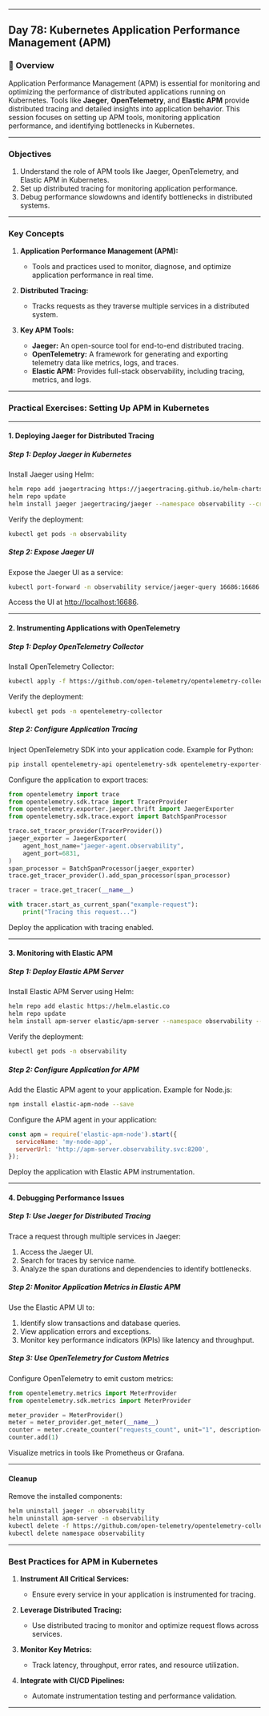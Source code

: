 ﻿---

## Day 78: Kubernetes Application Performance Management (APM)

### 📘 Overview

Application Performance Management (APM) is essential for monitoring and optimizing the performance of distributed applications running on Kubernetes. Tools like **Jaeger**, **OpenTelemetry**, and **Elastic APM** provide distributed tracing and detailed insights into application behavior. This session focuses on setting up APM tools, monitoring application performance, and identifying bottlenecks in Kubernetes.

---


### Objectives

1. Understand the role of APM tools like Jaeger, OpenTelemetry, and Elastic APM in Kubernetes.  
2. Set up distributed tracing for monitoring application performance.  
3. Debug performance slowdowns and identify bottlenecks in distributed systems.  

---

### Key Concepts

1. **Application Performance Management (APM):**  
   - Tools and practices used to monitor, diagnose, and optimize application performance in real time.  

2. **Distributed Tracing:**  
   - Tracks requests as they traverse multiple services in a distributed system.  

3. **Key APM Tools:**  
   - **Jaeger:** An open-source tool for end-to-end distributed tracing.  
   - **OpenTelemetry:** A framework for generating and exporting telemetry data like metrics, logs, and traces.  
   - **Elastic APM:** Provides full-stack observability, including tracing, metrics, and logs.  

---


### Practical Exercises: Setting Up APM in Kubernetes

---

#### 1. Deploying Jaeger for Distributed Tracing

##### Step 1: Deploy Jaeger in Kubernetes
Install Jaeger using Helm:
```bash
helm repo add jaegertracing https://jaegertracing.github.io/helm-charts
helm repo update
helm install jaeger jaegertracing/jaeger --namespace observability --create-namespace
```

Verify the deployment:
```bash
kubectl get pods -n observability
```

##### Step 2: Expose Jaeger UI
Expose the Jaeger UI as a service:
```bash
kubectl port-forward -n observability service/jaeger-query 16686:16686
```

Access the UI at [http://localhost:16686](http://localhost:16686).

---

#### 2. Instrumenting Applications with OpenTelemetry

##### Step 1: Deploy OpenTelemetry Collector
Install OpenTelemetry Collector:
```bash
kubectl apply -f https://github.com/open-telemetry/opentelemetry-collector-releases/releases/latest/download/otel-collector.yaml
```

Verify the deployment:
```bash
kubectl get pods -n opentelemetry-collector
```

##### Step 2: Configure Application Tracing
Inject OpenTelemetry SDK into your application code. Example for Python:
```bash
pip install opentelemetry-api opentelemetry-sdk opentelemetry-exporter-jaeger
```

Configure the application to export traces:
```python
from opentelemetry import trace
from opentelemetry.sdk.trace import TracerProvider
from opentelemetry.exporter.jaeger.thrift import JaegerExporter
from opentelemetry.sdk.trace.export import BatchSpanProcessor

trace.set_tracer_provider(TracerProvider())
jaeger_exporter = JaegerExporter(
    agent_host_name="jaeger-agent.observability",
    agent_port=6831,
)
span_processor = BatchSpanProcessor(jaeger_exporter)
trace.get_tracer_provider().add_span_processor(span_processor)

tracer = trace.get_tracer(__name__)

with tracer.start_as_current_span("example-request"):
    print("Tracing this request...")
```

Deploy the application with tracing enabled.

---

#### 3. Monitoring with Elastic APM

##### Step 1: Deploy Elastic APM Server
Install Elastic APM Server using Helm:
```bash
helm repo add elastic https://helm.elastic.co
helm repo update
helm install apm-server elastic/apm-server --namespace observability --create-namespace
```

Verify the deployment:
```bash
kubectl get pods -n observability
```

##### Step 2: Configure Application for APM
Add the Elastic APM agent to your application. Example for Node.js:
```bash
npm install elastic-apm-node --save
```

Configure the APM agent in your application:
```javascript
const apm = require('elastic-apm-node').start({
  serviceName: 'my-node-app',
  serverUrl: 'http://apm-server.observability.svc:8200',
});
```

Deploy the application with Elastic APM instrumentation.

---

#### 4. Debugging Performance Issues

##### Step 1: Use Jaeger for Distributed Tracing
Trace a request through multiple services in Jaeger:
1. Access the Jaeger UI.  
2. Search for traces by service name.  
3. Analyze the span durations and dependencies to identify bottlenecks.

##### Step 2: Monitor Application Metrics in Elastic APM
Use the Elastic APM UI to:
1. Identify slow transactions and database queries.  
2. View application errors and exceptions.  
3. Monitor key performance indicators (KPIs) like latency and throughput.

##### Step 3: Use OpenTelemetry for Custom Metrics
Configure OpenTelemetry to emit custom metrics:
```python
from opentelemetry.metrics import MeterProvider
from opentelemetry.sdk.metrics import MeterProvider

meter_provider = MeterProvider()
meter = meter_provider.get_meter(__name__)
counter = meter.create_counter("requests_count", unit="1", description="Counts incoming requests")
counter.add(1)
```

Visualize metrics in tools like Prometheus or Grafana.

---

#### Cleanup

Remove the installed components:
```bash
helm uninstall jaeger -n observability
helm uninstall apm-server -n observability
kubectl delete -f https://github.com/open-telemetry/opentelemetry-collector-releases/releases/latest/download/otel-collector.yaml
kubectl delete namespace observability
```

---


### Best Practices for APM in Kubernetes

1. **Instrument All Critical Services:**  
   - Ensure every service in your application is instrumented for tracing.  

2. **Leverage Distributed Tracing:**  
   - Use distributed tracing to monitor and optimize request flows across services.  

3. **Monitor Key Metrics:**  
   - Track latency, throughput, error rates, and resource utilization.  

4. **Integrate with CI/CD Pipelines:**  
   - Automate instrumentation testing and performance validation.  

---